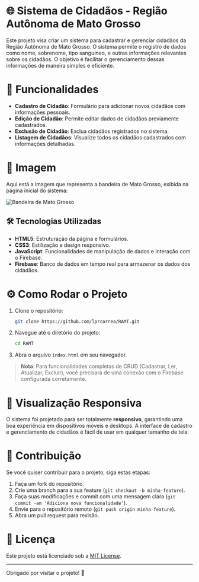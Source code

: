 # 🌐 Sistema de Cidadãos - Região Autônoma de Mato Grosso

Este projeto visa criar um sistema para cadastrar e gerenciar cidadãos da Região Autônoma de Mato Grosso. O sistema permite o registro de dados como nome, sobrenome, tipo sanguíneo, e outras informações relevantes sobre os cidadãos. O objetivo é facilitar o gerenciamento dessas informações de maneira simples e eficiente.

# 🚀 Funcionalidades

- **Cadastro de Cidadão**: Formulário para adicionar novos cidadãos com informações pessoais.
- **Edição de Cidadão**: Permite editar dados de cidadãos previamente cadastrados.
- **Exclusão de Cidadão**: Exclua cidadãos registrados no sistema.
- **Listagem de Cidadãos**: Visualize todos os cidadãos cadastrados com informações detalhadas.
  
# 📸 Imagem

Aqui está a imagem que representa a bandeira de Mato Grosso, exibida na página inicial do sistema:

![Bandeira de Mato Grosso](caminho/para/imagem-bandeira-mt.png)

## 🛠 Tecnologias Utilizadas

- **HTML5**: Estruturação da página e formulários.
- **CSS3**: Estilização e design responsivo.
- **JavaScript**: Funcionalidades de manipulação de dados e interação com o Firebase.
- **Firebase**: Banco de dados em tempo real para armazenar os dados dos cidadãos.

# ⚙️ Como Rodar o Projeto

1. Clone o repositório:
    ```bash
    git clone https://github.com/lprcorrea/RAMT.git
    ```
   
2. Navegue até o diretório do projeto:
    ```bash
    cd RAMT
    ```

3. Abra o arquivo `index.html` em seu navegador.

> **Nota**: Para funcionalidades completas de CRUD (Cadastrar, Ler, Atualizar, Excluir), você precisará de uma conexão com o Firebase configurada corretamente.

# 📱 Visualização Responsiva

O sistema foi projetado para ser totalmente **responsivo**, garantindo uma boa experiência em dispositivos móveis e desktops. A interface de cadastro e gerenciamento de cidadãos é fácil de usar em qualquer tamanho de tela.

# 🤝 Contribuição

Se você quiser contribuir para o projeto, siga estas etapas:

1. Faça um fork do repositório.
2. Crie uma branch para a sua feature (`git checkout -b minha-feature`).
3. Faça suas modificações e commit com uma mensagem clara (`git commit -am 'Adiciona nova funcionalidade'`).
4. Envie para o repositório remoto (`git push origin minha-feature`).
5. Abra um pull request para revisão.

# 📝 Licença

Este projeto está licenciado sob a [MIT License](LICENSE).

---

Obrigado por visitar o projeto! 🚀
